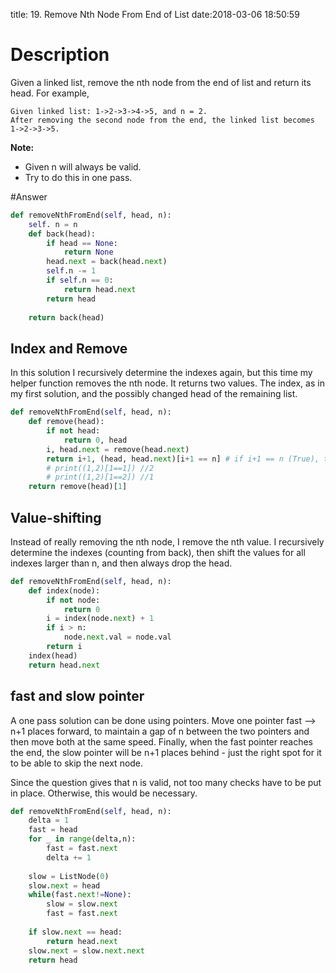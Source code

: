 title: 19. Remove Nth Node From End of List
date:2018-03-06 18:50:59

# Description
Given a linked list, remove the nth node from the end of list and return its head.
For example,
```
Given linked list: 1->2->3->4->5, and n = 2.
After removing the second node from the end, the linked list becomes 1->2->3->5.
```
**Note:**
- Given n will always be valid.
- Try to do this in one pass.

#Answer
```python
def removeNthFromEnd(self, head, n):
    self. n = n
    def back(head):
        if head == None:
            return None
        head.next = back(head.next)
        self.n -= 1
        if self.n == 0:
            return head.next
        return head
    
    return back(head)
```
## Index and Remove
In this solution I recursively determine the indexes again, but this time my helper function removes the nth node. It returns two values. The index, as in my first solution, and the possibly changed head of the remaining list.
```python
def removeNthFromEnd(self, head, n):
    def remove(head):
        if not head:
            return 0, head
        i, head.next = remove(head.next)
        return i+1, (head, head.next)[i+1 == n] # if i+1 == n (True), then return head.next
        # print((1,2)[1==1]) //2
        # print((1,2)[1==2]) //1
    return remove(head)[1]
```

## Value-shifting
Instead of really removing the nth node, I remove the nth value. I recursively determine the indexes (counting from back), then shift the values for all indexes larger than n, and then always drop the head.
```python
def removeNthFromEnd(self, head, n):
    def index(node):
        if not node:
            return 0
        i = index(node.next) + 1
        if i > n:
            node.next.val = node.val
        return i
    index(head)
    return head.next
```

## fast and slow pointer
A one pass solution can be done using pointers. Move one pointer fast --> n+1 places forward, to maintain a gap of n between the two pointers and then move both at the same speed. Finally, when the fast pointer reaches the end, the slow pointer will be n+1 places behind - just the right spot for it to be able to skip the next node.

Since the question gives that n is valid, not too many checks have to be put in place. Otherwise, this would be necessary.
```python
def removeNthFromEnd(self, head, n):
    delta = 1
    fast = head
    for _ in range(delta,n):
        fast = fast.next
        delta += 1
        
    slow = ListNode(0)
    slow.next = head
    while(fast.next!=None):
        slow = slow.next
        fast = fast.next
    
    if slow.next == head:
        return head.next
    slow.next = slow.next.next
    return head
```